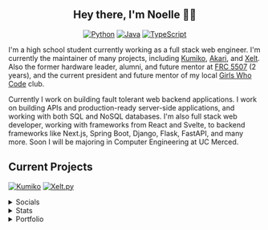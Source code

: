 <div align=center>

## Hey there, I'm Noelle 🏳️‍⚧️ 

[![Python](https://img.shields.io/badge/-Python-141414?style=flat&logo=python)](https://www.python.org/) [![Java](https://img.shields.io/badge/-Java-141414?style=flat&logo=openjdk)](https://adoptium.net/) [![TypeScript](https://img.shields.io/badge/-TypeScript-141414?style=flat&logo=typescript)](https://www.typescriptlang.org/)
  
<div align=left>

I'm a high school student currently working as a full stack web engineer. I'm currently the maintainer of many projects, including [Kumiko](https://github.com/No767/Kumiko), [Akari](https://github.com/No767/Akari), and [Xelt](https://top.gg/bot/726763157195849728). Also the former hardware leader, alumni, and future mentor at [FRC 5507](https://www.thebluealliance.com/team/5507) (2 years), and the current president and future mentor of my local [Girls Who Code](https://girlswhocode.com/) club. 

Currently I work on building fault tolerant web backend applications. I work on building APIs and production-ready server-side applications, and working with both SQL and NoSQL databases. I'm also full stack web developer, working with frameworks from React and Svelte, to backend frameworks like Next.js, Spring Boot, Django, Flask, FastAPI, and many more. Soon I will be majoring in Computer Engineering at UC Merced.

## Current Projects

[![Kumiko](https://github-readme-stats.vercel.app/api/pin/?username=No767&repo=Kumiko&theme=dark&hide_border=true&border_radius=6&icon_color=ffa8fb)](https://github.com/No767/Kumiko) [![Xelt.py](https://github-readme-stats.vercel.app/api/pin/?username=XeltBot&repo=Xelt.py&theme=dark&hide_border=true&border_radius=6&icon_color=ffa8fb)](https://github.com/XeltBot/Xelt.py) 
      
<details>
  <summary> Socials </summary>
  
  - [Chief Delphi](https://www.chiefdelphi.com/u/no767/)
  
  </details>
<details>
  
  
<summary> Stats </summary>

![Profile views](https://komarev.com/ghpvc/?username=No767&color=edb8ff)

[![trophy](https://github-profile-trophy.vercel.app/?username=No767&theme=discord)](https://github.com/ryo-ma/github-profile-trophy)

[![stats](https://github-readme-stats.vercel.app/api?username=No767&count_private=true&show_icons=true&theme=dark&hide_border=true&border_radius=6&icon_color=ffa8fb&card_width=350)](https://github.com/No767)
[![GitHub Streak](https://streak-stats.demolab.com?user=No767&theme=dark&hide_border=true&border_radius=6)](https://git.io/streak-stats)

[![Discord Presence](https://lanyard.cnrad.dev/api/454357482102587393)](https://discord.com/users/454357482102587393)

  [![spotify-github-profile](https://spotify-github-profile.vercel.app/api/view?uid=31zyosxqjfyodax4tii5jpdmhk2m&cover_image=true&theme=default&show_offline=true&background_color=121212&interchange=true&bar_color=53b14f&bar_color_cover=false)](https://spotify-github-profile.vercel.app/api/view?uid=31zyosxqjfyodax4tii5jpdmhk2m&redirect=true)
  
</details>
<details>
<summary> Portfolio </summary>

### Preferred programming languages

[![Python](https://img.shields.io/badge/-Python-141414?style=flat&logo=python)](https://www.python.org/)
[![Java](https://img.shields.io/badge/-Java-141414?style=flat&logo=openjdk)](https://adoptium.net/)
[![TypeScript](https://img.shields.io/badge/-TypeScript-141414?style=flat&logo=typescript)](https://www.typescriptlang.org/)

### Languages That I Currently Use

[![Python](https://img.shields.io/badge/-Python-141414?style=flat&logo=python)](https://www.python.org/)
[![Java](https://img.shields.io/badge/-Java-141414?style=flat&logo=openjdk)](https://adoptium.net/)
[![JavaScript](https://img.shields.io/badge/-JavaScript-141414?style=flat&logo=javascript)](https://www.javascript.com/)
[![TypeScript](https://img.shields.io/badge/-TypeScript-141414?style=flat&logo=typescript)](https://www.typescriptlang.org/)
![HTML](https://img.shields.io/badge/-HTML-141414?style=flat&logo=html5)
![CSS](https://img.shields.io/badge/-CSS-141414?style=flat&logo=css3)
![SQL](https://img.shields.io/badge/-SQL-141414?style=flat&logo=postgresql)

### Languages that either I am learning or have started

[![Rust](https://img.shields.io/badge/-Rust-141414?style=flat&logo=rust)](https://www.rust-lang.org/)

### Planned Languages to Learn

[![Kotlin](https://img.shields.io/badge/-Kotlin-141414?style=flat&logo=kotlin)](https://kotlinlang.org/)
[![C#](https://img.shields.io/badge/-C%23-141414?style=flat&logo=csharp)](https://docs.microsoft.com/en-us/dotnet/csharp/)
![C](https://img.shields.io/badge/-C-141414?style=flat&logo=c)
![C++](https://img.shields.io/badge/-C++-141414?style=flat&logo=c%2B%2B)

### Linux Distros that I know and use
[![Debian](https://img.shields.io/badge/-Debian-141414?style=flat&logo=debian)](https://www.debian.org/)
[![Ubuntu](https://img.shields.io/badge/-Ubuntu-141414?style=flat&logo=ubuntu)](https://ubuntu.com/)
[![OpenSUSE](https://img.shields.io/badge/-OpenSUSE-141414?style=flat&logo=opensuse)](https://www.opensuse.org/)
[![CentOS](https://img.shields.io/badge/-CentOS-141414?style=flat&logo=centos)](https://www.centos.org/)
[![Alma Linux](https://img.shields.io/badge/-Alma%20Linux-141414?style=flat&logo=almalinux)](https://almalinux.org/)
[![Rocky Linux](https://img.shields.io/badge/-Rocky%20Linux-141414?style=flat&logo=rockylinux)](https://rockylinux.org/)
[![Fedora](https://img.shields.io/badge/-Fedora-141414?style=flat&logo=fedora)](https://getfedora.org/)
[![PopOS](https://img.shields.io/badge/-PopOS-141414?style=flat&logo=popos)](https://pop.system76.com/)
[![Alpine Linux](https://img.shields.io/badge/-Alpine%20Linux-141414?style=flat&logo=alpinelinux)](https://www.alpinelinux.org/)
[![Arch Linux](https://img.shields.io/badge/-Arch-141414?style=flat&logo=archlinux)](https://archlinux.org/)
[![Gentoo](https://img.shields.io/badge/-Gentoo-141414?style=flat&logo=gentoo)](https://www.gentoo.org/)

### Frameworks that I'm learning 

[![Svelte](https://img.shields.io/badge/-Svelte-141414?style=flat&logo=svelte)](https://svelte.dev/)

### Frameworks that I know and/or use
[![Bootstrap](https://img.shields.io/badge/-Bootstrap-141414?style=flat&logo=bootstrap)](https://getbootstrap.com/)
[![TailWind CSS](https://img.shields.io/badge/-Tailwind%20CSS-141414?style=flat&logo=tailwindcss)](https://tailwindcss.com)
[![MUI](https://img.shields.io/badge/-MUI-141414?style=flat&logo=mui)](https://mui.com/)
[![Mantine](https://img.shields.io/badge/-Mantine-141414?style=flat&logo=mantine)](https://mantine.dev/)
[![Chakra UI](https://img.shields.io/badge/-Chakra%20UI-141414?style=flat&logo=chakraui)](https://chakra-ui.com/)
[![Django](https://img.shields.io/badge/-Django-141414?style=flat&logo=django)](https://djangoproject.com)
[![Django Rest Framework](https://img.shields.io/badge/-Django%20REST%20Framework-141414?style=flat&logo=django)]([https://djangoproject.com](https://www.django-rest-framework.org/))
[![Flask](https://img.shields.io/badge/-Flask-141414?style=flat&logo=flask)](https://flask.palletsprojects.com/en/2.0.x/)
[![FastAPI](https://img.shields.io/badge/-FastAPI-141414?style=flat&logo=fastapi)](https://fastapi.tiangolo.com/)
[![React](https://img.shields.io/badge/-React-141414?style=flat&logo=react)](https://reactjs.org)
[![Next.js](https://img.shields.io/badge/-Next.js-141414?style=flat&logo=nextdotjs)](https://nextjs.org/org)
[![React Query](https://img.shields.io/badge/-React%20Query-141414?style=flat&logo=reactquery)](https://tanstack.com/query/v4)
[![Spring](https://img.shields.io/badge/-Spring-141414?style=flat&logo=spring)](https://spring.io/)
[![Spring Boot](https://img.shields.io/badge/-Spring%20Boot-141414?style=flat&logo=springboot)](https://spring.io/projects/spring-boot)

### Databases I know and use
[![MySQL](https://img.shields.io/badge/-MySQL-141414?style=flat&logo=mysql&logoColor=FFFFFF)](https://www.mysql.com/)
[![MariaDB](https://img.shields.io/badge/-MariaDB-141414?style=flat&logo=mariadb&logoColor=FFFFFF)](https://mariadb.org/)
[![PostgreSQL](https://img.shields.io/badge/-PostgreSQL-141414?style=flat&logo=postgresql&logoColor=FFFFFF)](https://www.postgresql.org/)
[![MongoDB](https://img.shields.io/badge/-MongoDB-141414?style=flat&logo=mongodb)](https://www.mongodb.com/)
[![Redis](https://img.shields.io/badge/-Redis-141414?style=flat&logo=redis)](https://redis.io/)

### Tools and Tech that I use

[![VS Code](https://img.shields.io/badge/-Visual%20Studio%20Code-141414?style=flat&logo=visual-studio-code&logoColor=007ACC)](https://code.visualstudio.com/)
[![PyCharm](https://img.shields.io/badge/-PyCharm-141414?style=flat&logo=pycharm)](https://www.jetbrains.com/pycharm/)
[![IntelliJ IDEA](https://img.shields.io/badge/-IntelliJ%20IDEA-141414?style=flat&logo=intellij%20idea)](https://www.jetbrains.com/idea/)
[![Vim](https://img.shields.io/badge/-Vim-141414?style=flat&logo=vim)](https://vim.org)
[![NeoVim](https://img.shields.io/badge/-NeoVim-141414?style=flat&logo=neovim)](https://neovim.io)
[![Docker](https://img.shields.io/badge/-Docker-141414?style=flat&logo=docker)](https://docker.com)
[![Nginx](https://img.shields.io/badge/-Nginx-141414?style=flat&logo=nginx)](https://nginx.org/)
[![Bash](https://img.shields.io/badge/-Bash-141414?style=flat&logo=gnubash)](https://www.gnu.org/software/bash/)
[![Windows Terminal](https://img.shields.io/badge/-Windows%20Terminal-141414?style=flat&logo=windows%20terminal)](https://github.com/microsoft/terminal)
[![Windows](https://img.shields.io/badge/-Windows-141414?style=flat&logo=windows)](https://www.microsoft.com/en-us/windows/)
[![Github](https://img.shields.io/badge/-Github-141414?style=flat&logo=github)](https://github.com)
[![Git](https://img.shields.io/badge/-Git-141414?style=flat&logo=git)](https://git-scm.com/)
[![Github Actions](https://img.shields.io/badge/-Github%20Actions-141414?style=flat&logo=github-actions)](https://github.com/features/actions)
[![Grafana](https://img.shields.io/badge/-Grafana-141414?style=flat&logo=grafana)](https://grafana.com/)
[![Prometheus](https://img.shields.io/badge/-Prometheus-141414?style=flat&logo=prometheus)](https://prometheus.io/)
[![RabbitMQ](https://img.shields.io/badge/-RabbitMQ-141414?style=flat&logo=rabbitmq)](https://www.rabbitmq.com/)
[![Prisma](https://img.shields.io/badge/-Prisma-141414?style=flat&logo=prisma)]([https://discord.com](https://www.prisma.io/))
[![npm](https://img.shields.io/badge/-npm-141414?style=flat&logo=npm)](https://www.npmjs.com/)
[![pnpm](https://img.shields.io/badge/-pnpm-141414?style=flat&logo=pnpm)](https://pnpm.io/)
[![Yarn](https://img.shields.io/badge/-Yarn-141414?style=flat&logo=yarn)](https://yarnpkg.com/)
[![Vite](https://img.shields.io/badge/-Vite-141414?style=flat&logo=vite)](https://vitejs.dev/)
[![Gradle](https://img.shields.io/badge/-Gradle-141414?style=flat&logo=gradle)](https://gradle.org/)
[![Sublime](https://img.shields.io/badge/-Sublime-141414?style=flat&logo=sublimetext)](https://www.sublimetext.com/)
[![Krita](https://img.shields.io/badge/-Krita-141414?style=flat&logo=krita&logoColor=white)](https://krita.org/en)
[![Figma](https://img.shields.io/badge/-Figma-141414?style=flat&logo=Figma&logoColor=white)](https://figma.com)
[![Discord](https://img.shields.io/badge/-Discord-141414?style=flat&logo=discord&logoColor=white)](https://discord.com)
---
<a href="https://github.com/No767">
  <img src="https://github-readme-stats.vercel.app/api/top-langs/?&username=No767&hide=css,html&theme=dark&layout=compact&hide_border=true&icon_color=ffa8fb" />
</a>

</details>
